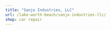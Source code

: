 ```yaml
---
title: "Sanjo Industries, LLC"
url: /lake-worth-beach/sanjo-industries-llc/
shop: car repair
---
```


